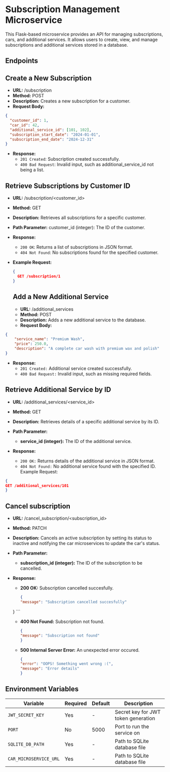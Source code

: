 # Subscription Management Microservice

This Flask-based microservice provides an API for managing subscriptions, cars, and additional services. It allows users to create, view, and manage subscriptions and additional services stored in a database.

## Endpoints

## Create a New Subscription
  - **URL:** /subscription
  - **Method:** POST
  - **Description:** Creates a new subscription for a customer.
  - **Request Body:**

  ```json
  {
    "customer_id": 1,
    "car_id": 42,
    "additional_service_id": [101, 102],
    "subscription_start_date": "2024-01-01",
    "subscription_end_date": "2024-12-31"
  }
  ```
- **Response:**
  - `201 Created`: Subscription created successfully.
  - `400 Bad Request`: Invalid input, such as additional_service_id not being a list.



## Retrieve Subscriptions by Customer ID
  - **URL:** /subscription/<customer_id>
  - **Method:** GET
  - **Description:** Retrieves all subscriptions for a specific customer.
  - **Path Parameter:**
    customer_id (integer): The ID of the customer.

- **Response:**
  - `200 OK`: Returns a list of subscriptions in JSON format.
  - `404 Not Found`: No subscriptions found for the specified customer.

- **Example Request:**
  ```json
  { 
    GET /subscription/1
  }
    ```
    
  ## Add a New Additional Service
    - **URL:** /additional_services
    - **Method:** POST
    - **Description:** Adds a new additional service to the database.
    - **Request Body:**

```json
{
    "service_name": "Premium Wash",
    "price": 250.0,
    "description": "A complete car wash with premium wax and polish"
}
```

- **Response:**
  - `201 Created:` Additional service created successfully.
  - `400 Bad Request:` Invalid input, such as missing required fields.

  
## Retrieve Additional Service by ID
  - **URL:** /additional_services/<service_id>
  - **Method:** GET
  - **Description:** Retrieves details of a specific additional service by its ID.

- **Path Parameter:**
  - **service_id (integer):** The ID of the additional service.

- **Response:**
  - `200 OK:` Returns details of the additional service in JSON format.
  - `404 Not Found:` No additional service found with the specified ID.
Example Request:

```json
{
GET /additional_services/101
}
```

## Cancel subscription
  - **URL:** /cancel_subscription/<subscription_id>
  - **Method:** PATCH
  - **Description:** Cancels an active subscription by setting its status to               inactive and notifying the car microservices to update the car's status.

  - **Path Parameter:**
      - **subscription_id (integer):** The ID of the subscription to be cancelled.
   
  - **Response:**
      - **200 OK:** Subscription cancelled succesfully.
        ```json
        {
        "message": "Subscription cancelled succesfully"
       }
        ```

      - **400 Not Found:** Subscription not found.
        ```json
        {
        "message": "Subscription not found"
        }
        ```

      - **500 Internal Server Error:** An unexpected error occured.
        ```json
        {
        "error": "OOPS! Something went wrong :(",
        "message": "Error details"
        }
        ```






## Environment Variables
| Variable | Required | Default | Description |
|----------|----------|---------|-------------|
| `JWT_SECRET_KEY` | Yes | - | Secret key for JWT token generation |
| `PORT` | No | 5000 | Port to run the service on |
| `SQLITE_DB_PATH` | Yes | - | Path to SQLite database file |
| `CAR_MICROSERVICE_URL` | Yes | - | Path to SQLite database file |
